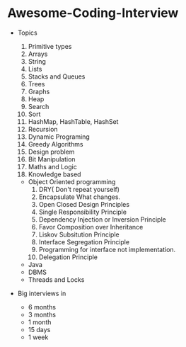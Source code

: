 # Awesome-Coding-Interview

- Topics
  1. Primitive types
  1. Arrays
  1. String
  1. Lists
  1. Stacks and Queues
  1. Trees
  1. Graphs
  1. Heap
  1. Search
  1. Sort
  1. HashMap, HashTable, HashSet
  1. Recursion
  1. Dynamic Programing
  1. Greedy Algorithms
  1. Design problem
  1. Bit Manipulation
  1. Maths and Logic
  1. Knowledge based
    - Object Oriented programming
      1. DRY( Don't repeat yourself)
      2. Encapsulate What changes.
      3. Open Closed Design Principles
      4. Single Responsibility Principle
      5. Dependency Injection or Inversion Principle
      6. Favor Composition over Inheritance
      7. Liskov Subsitution Principle
      8. Interface Segregation Principle
      9. Programming for interface not implementation.
      10. Delegation Principle
    - Java
    - DBMS
    - Threads and Locks

- Big interviews in 
  - 6 months
  - 3 months
  - 1 month
  - 15 days
  - 1 week
